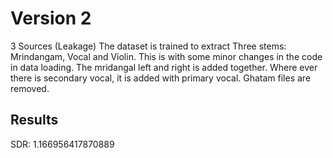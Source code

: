 #  Version 2

3 Sources (Leakage)
The dataset is trained to extract Three stems: Mrindangam, Vocal and Violin. This is with some minor changes in the code in data loading. The mridangal left and right is added together. Where ever there is secondary vocal, it is added with primary vocal. Ghatam files are removed.

##  Results 

SDR: 1.166956417870889
